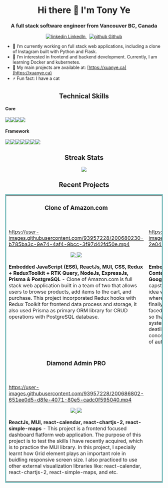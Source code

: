 <h1 align="center">
Hi there 👋 I'm Tony Ye
</h1>

<h3 align="center">
  A full stack software engineer from Vancouver BC, Canada
</h3>

<p align="center">
  <a href="https://www.linkedin.com/in/xuan-ye/" rel="nofollow noreferrer">
    <img src="https://i.stack.imgur.com/gVE0j.png" alt="linkedin"> LinkedIn
  </a> &nbsp; 
  <a href="https://github.com/tonyxuan2021" rel="nofollow noreferrer">
    <img src="https://i.stack.imgur.com/tskMh.png" alt="github"> Github
  </a>
</p>


- 🔭 I’m currently working on full stack web applications, including a clone of Instagram built with Python and Flask.
- 🌱 I’m interested in frontend and backend development. Currently, I am learning Docker and kubernetes.
- 👨 My main projects are available at: [https://xuanye.ca](https://xuanye.ca)
- ⚡ Fun fact: I have a cat


<h2 align="center">
Technical Skills
</h2>


<h4>Core</h4>

<img src="https://img.shields.io/badge/HTML5-E34F26?style=for-the-badge&logo=html5&logoColor=white" /><img src="https://img.shields.io/badge/CSS3-1572B6?style=for-the-badge&logo=css3&logoColor=white" /><img src="https://img.shields.io/badge/JavaScript-323330?style=for-the-badge&logo=javascript&logoColor=F7DF1E" /><img src="https://img.shields.io/badge/Python-FFD43B?style=for-the-badge&logo=python&logoColor=blue" />


<h4>Framework</h4>

<img src="https://img.shields.io/badge/React-20232A?style=for-the-badge&logo=react&logoColor=61DAFB" /><img src="https://img.shields.io/badge/Redux-593D88?style=for-the-badge&logo=redux&logoColor=white" /><img src="https://img.shields.io/badge/Node.js-339933?style=for-the-badge&logo=nodedotjs&logoColor=white" /><img src="https://img.shields.io/badge/Express.js-000000?style=for-the-badge&logo=express&logoColor=white" /><img src="https://img.shields.io/badge/MySQL-005C84?style=for-the-badge&logo=mysql&logoColor=white" /><img src="https://img.shields.io/badge/Material%20UI-007FFF?style=for-the-badge&logo=mui&logoColor=white" /><img src="https://img.shields.io/badge/Flask-000000?style=for-the-badge&logo=flask&logoColor=white" />

<h2 align="center">
Streak Stats
</h2>


<p align="center">
    <a href="https://git.io/streak-stats"><img src="https://github-readme-streak-stats.herokuapp.com?user=tonyxuan2021&theme=blueberry"/></a>
</p>


<h2 align="center">
Recent Projects
</h2>

<table bordercolor="#66b2b2">
  <tr>
    <td width="50%" valign="top">
      <h3 align="center">Clone of Amazon.com</h3>
        <br>
      <a target="_blank" href="https://amazon.xuanye.ca/"></a>    


https://user-images.githubusercontent.com/93957228/200680230-b785ba3c-9e74-4af4-9bcc-3f97d42fd50e.mp4

      
  <p align="center">
  <a href="https://github.com/JoshL579/amazon-clone" target="_blank">
    <img src="https://img.shields.io/badge/Code-black?style=for-the-badge&logo=github">
  </a>  
  <a href="https://amazon.xuanye.ca/" target="_blank">
    <img src="https://img.shields.io/badge/-website-green?style=for-the-badge&color=243964">
  </a>
      </p>
        <p><strong>Embedded JavaScript (ES6), ReactJs, MUI, CSS, Redux + ReduxToolkit + RTK Query, NodeJs, ExpressJs, Prisma & PostgreSQL</strong> - Clone of Amazon.com is full stack web application built in a team of two that allows users to browse products, add items to the cart, and purchase. This project incorporated Redux hooks with Redux Toolkit for frontend data process and storage, it also used Prisma as primary ORM library for CRUD operations with PostgreSQL database.</p>
    </td>
<td width="50%" valign="top">
      <h3 align="center">The Hometown</h3>
        <br>
      <a target="_blank" href="https://booktown.xuanye.ca/"></a>    


https://user-images.githubusercontent.com/93957228/200684357-2e041a9c-c063-4a51-97d0-f57078c3a75b.mp4

  
  <p align="center">
  <a href="https://github.com/tonyxuan2021/bootown-backend" target="_blank">
    <img src="https://img.shields.io/badge/Code-black?style=for-the-badge&logo=github">
  </a>  
  <a href="https://booktown.xuanye.ca/" target="_blank">
    <img src="https://img.shields.io/badge/-website-green?style=for-the-badge&color=243964">
  </a>
      </p>
        <p><strong>Embedded JavaScript (EJS), ReactJs, React Hooks, Context API, Sass, NodeJs, ExpressJs, KnexJs, MySql, Google Books API, Sripe API</strong> - This is the individual capstone project I build within the Bootcamp. My original idea was to build an e-commerce booking selling site, where users can add their favoriate books to cart, and finally being able to checkout. The biggest challenge I faced was to undertand how Context API works in React, so that the cart info will be accessible to the global state system, and therefore being able to sync with the order deatils that users select. In this project, I learnt the concept of context API, and also practiced the workflow of authorization and authentication.</p>
    </td>
  </tr>
  
  <tr>
<td width="50%" valign="top">
      <h3 align="center">Diamond Admin PRO</h3>
        <br>
      <a target="_blank" href="https://dashboard-diamond-admin.herokuapp.com/"></a>    


https://user-images.githubusercontent.com/93957228/200686802-651ee0d5-d8fe-4071-80e5-cadc0f595040.mp4


  <p align="center">
  <a href="https://github.com/tonyxuan2021/dashboard-frontend" target="_blank">
    <img src="https://img.shields.io/badge/Code-black?style=for-the-badge&logo=github">
  </a>  
  <a href="https://dashboard-diamond-app.netlify.app//" target="_blank">
    <img src="https://img.shields.io/badge/-website-green?style=for-the-badge&color=243964">
  </a>
      </p>
        <p><strong>ReactJs, MUI, react-calendar, react-chartjs-2, react-simple-maps</strong> - This project is a frontend focused dashboard flatform web application. The purpose of this project is to test the skills I have recently acquired, which is to practice the MUI library. In this project, I specially learnt how Grid element plays an important role in buidling responsive screen size. I also practiced to use other external visualization libraries like: react-calendar, react-chartjs-2, react-simple-maps, and etc.</p>
    </td>
    
  </tr>
  
</table>

<!--
**tonyxuan2021/tonyxuan2021** is a ✨ _special_ ✨ repository because its `README.md` (this file) appears on your GitHub profile.

Here are some ideas to get you started:

- 🔭 I’m currently working on ...
- 🌱 I’m currently learning ...
- 👯 I’m looking to collaborate on ...
- 🤔 I’m looking for help with ...
- 💬 Ask me about ...
- 📫 How to reach me: ...
- 😄 Pronouns: ...
- ⚡ Fun fact: ...
-->
